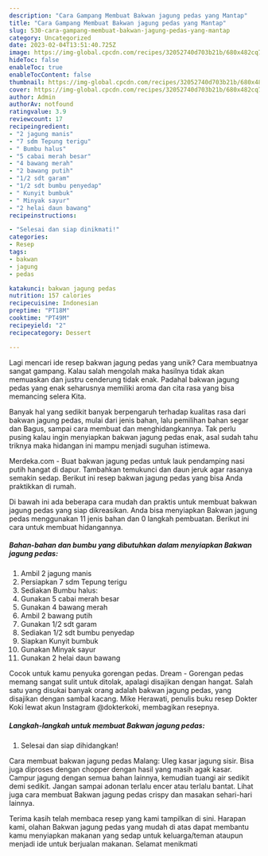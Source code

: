 ```yaml
---
description: "Cara Gampang Membuat Bakwan jagung pedas yang Mantap"
title: "Cara Gampang Membuat Bakwan jagung pedas yang Mantap"
slug: 530-cara-gampang-membuat-bakwan-jagung-pedas-yang-mantap
category: Uncategorized
date: 2023-02-04T13:51:40.725Z
image: https://img-global.cpcdn.com/recipes/32052740d703b21b/680x482cq70/bakwan-jagung-pedas-foto-resep-utama.jpg
hideToc: false
enableToc: true
enableTocContent: false
thumbnail: https://img-global.cpcdn.com/recipes/32052740d703b21b/680x482cq70/bakwan-jagung-pedas-foto-resep-utama.jpg
cover: https://img-global.cpcdn.com/recipes/32052740d703b21b/680x482cq70/bakwan-jagung-pedas-foto-resep-utama.jpg
author: Admin
authorAv: notfound
ratingvalue: 3.9
reviewcount: 17
recipeingredient:
- "2 jagung manis"
- "7 sdm Tepung terigu"
- " Bumbu halus"
- "5 cabai merah besar"
- "4 bawang merah"
- "2 bawang putih"
- "1/2 sdt garam"
- "1/2 sdt bumbu penyedap"
- " Kunyit bumbuk"
- " Minyak sayur"
- "2 helai daun bawang"
recipeinstructions:

- "Selesai dan siap dinikmati!"
categories:
- Resep
tags:
- bakwan
- jagung
- pedas

katakunci: bakwan jagung pedas 
nutrition: 157 calories
recipecuisine: Indonesian
preptime: "PT18M"
cooktime: "PT49M"
recipeyield: "2"
recipecategory: Dessert

---
```





Lagi mencari ide resep bakwan jagung pedas yang unik? Cara membuatnya sangat gampang. Kalau salah mengolah maka hasilnya tidak akan memuaskan dan justru cenderung tidak enak. Padahal bakwan jagung pedas yang enak seharusnya memiliki aroma dan cita rasa yang bisa memancing selera Kita.





Banyak hal yang sedikit banyak berpengaruh terhadap kualitas rasa dari bakwan jagung pedas, mulai dari jenis bahan, lalu pemilihan bahan segar dan Bagus, sampai cara membuat dan menghidangkannya. Tak perlu pusing kalau ingin menyiapkan bakwan jagung pedas enak,      asal sudah tahu triknya maka hidangan ini mampu menjadi suguhan istimewa.














Merdeka.com - Buat bakwan jagung pedas untuk lauk pendamping nasi putih hangat di dapur. Tambahkan temukunci dan daun jeruk agar rasanya semakin sedap. Berikut ini resep bakwan jagung pedas yang bisa Anda praktikkan di rumah.






Di bawah ini ada beberapa cara mudah dan praktis untuk membuat bakwan jagung pedas yang siap dikreasikan. Anda bisa menyiapkan Bakwan jagung pedas menggunakan 11 jenis bahan dan 0 langkah pembuatan. Berikut ini cara untuk membuat hidangannya.

<!--inarticleads1-->

##### Bahan-bahan dan bumbu yang dibutuhkan dalam menyiapkan Bakwan jagung pedas:

1. Ambil 2 jagung manis
1. Persiapkan 7 sdm Tepung terigu
1. Sediakan  Bumbu halus:
1. Gunakan 5 cabai merah besar
1. Gunakan 4 bawang merah
1. Ambil 2 bawang putih
1. Gunakan 1/2 sdt garam
1. Sediakan 1/2 sdt bumbu penyedap
1. Siapkan  Kunyit bumbuk
1. Gunakan  Minyak sayur
1. Gunakan 2 helai daun bawang


Cocok untuk kamu penyuka gorengan pedas. Dream - Gorengan pedas memang sangat sulit untuk ditolak, apalagi disajikan dengan hangat. Salah satu yang disukai banyak orang adalah bakwan jagung pedas, yang disajikan dengan sambal kacang. Mike Herawati, penulis buku resep Dokter Koki lewat akun Instagram @dokterkoki, membagikan resepnya. 

<!--inarticleads2-->

##### Langkah-langkah untuk membuat Bakwan jagung pedas:


1. Selesai dan siap dihidangkan!

Cara membuat bakwan jagung pedas Malang: Uleg kasar jagung sisir. Bisa juga diproses dengan chopper dengan hasil yang masih agak kasar. Campur jagung dengan semua bahan lainnya, kemudian tuangi air sedikit demi sedikit. Jangan sampai adonan terlalu encer atau terlalu bantat. Lihat juga cara membuat Bakwan jagung pedas crispy dan masakan sehari-hari lainnya. 

Terima kasih telah membaca resep yang kami tampilkan di sini. Harapan kami, olahan Bakwan jagung pedas yang mudah di atas dapat membantu kamu menyiapkan makanan yang sedap untuk keluarga/teman ataupun menjadi ide untuk berjualan makanan. Selamat menikmati
